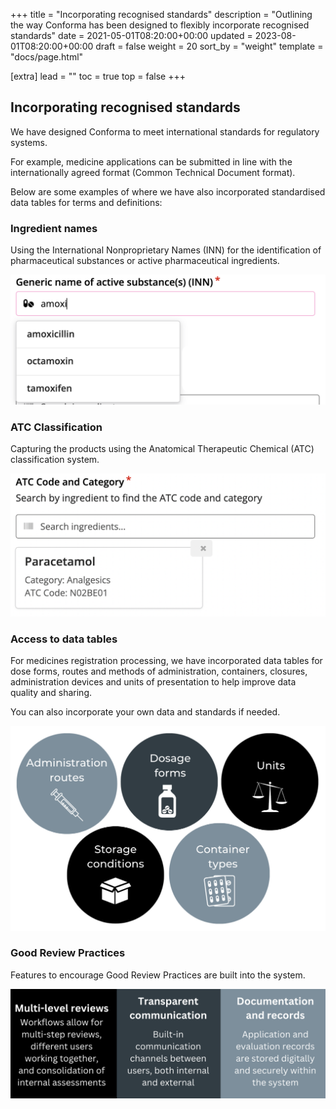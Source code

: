 +++
title = "Incorporating recognised standards"
description = "Outlining the way Conforma has been designed to flexibly incorporate recognised standards"
date = 2021-05-01T08:20:00+00:00
updated = 2023-08-01T08:20:00+00:00
draft = false
weight = 20
sort_by = "weight"
template = "docs/page.html"

[extra]
lead = ""
toc = true
top = false
+++

## Incorporating recognised standards

We have designed Conforma to meet international standards for regulatory systems.

For example, medicine applications can be submitted in line with the internationally agreed format (Common Technical Document format).

Below are some examples of where we have also incorporated standardised data tables for terms and definitions:

### Ingredient names

Using the International Nonproprietary Names (INN) for the identification of pharmaceutical substances or active pharmaceutical ingredients.

![picture of INN dropdown list](/docs/about/demo/ing.png)

### ATC Classification

Capturing the products using the Anatomical Therapeutic Chemical (ATC) classification system.

![picture of ATC Code and Category search by ingredient](/docs/about/demo/ATC.png)

### Access to data tables

For medicines registration processing, we have incorporated data tables for dose forms, routes and methods of administration, containers, closures, administration devices and units of presentation to help improve data quality and sharing.

You can also incorporate your own data and standards if needed.

![picture of data table examples](/docs/about/demo/tb1.png)

### Good Review Practices

Features to encourage Good Review Practices are built into the system.

![picture of good review practices](/docs/about/demo/grp2.png)